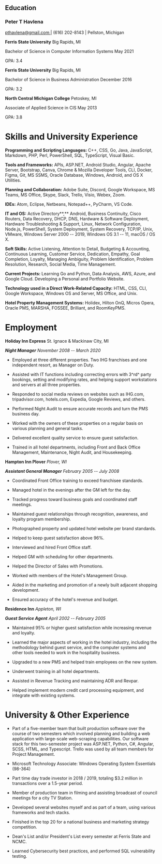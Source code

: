 ##  Education

### Peter T Havlena

  [pthavlena\@gmail.com ](mailto:pthavlena@gmail.com) | (616) 202-8143
 \| Pellston, Michigan

 **Ferris State University** Big Rapids, MI

Bachelor of Science in Computer Information Systems May 2021

GPA: 3.4

 **Ferris State University** Big Rapids, MI

Bachelor of Science in Business Administration December 2016

GPA: 3.2

 **North Central Michigan College** Petoskey, MI

Associate of Applied Science in CIS May 2013

GPA: 3.8

# Skills and University Experience

**Programming and Scripting Languages:** C++, CSS, Go, Java, JavaScript,
Markdown, PHP, Perl, PowerShell, SQL, TypeScript, Visual Basic.

**Tools and Frameworks:** APIs, ASP.NET, Android Studio, Angular, Apache
Server, Bootstrap, Canva, Chrome & Mozilla Developer Tools, CLI, Docker,
Figma, Git, MS SSMS, Oracle Database, Windows, Android, and OS X
Utilities.

 **Planning and Collaboration:** Adobe Suite, Discord, Google
 Workspace, MS Teams, MS Office, Skype, Slack, Trello, Visio, Webex,
 Zoom.

**IDEs:** Atom, Eclipse, Netbeans, Notepad++, PyCharm, VS Code.

**IT and OS:** Active Directory**,** Android, Business Continuity, Cisco
Routers, Data Recovery, DHCP, DNS, Hardware & Software Deployment,
Hardware Troubleshooting & Support, Linux, Network Configuration,
Node.js, PowerShell, System Deployment, System Recovery, TCP/IP, Unix,
VMware, Windows Server 2000 -- 2019, Windows OS 3.1 -- 11, macOS / OS X.

**Soft Skills:** Active Listening, Attention to Detail, Budgeting &
Accounting, Continuous Learning, Customer Service, Dedication, Empathy,
Goal Completion, Loyalty, Managing Ambiguity, Problem Identification,
Problem Resolution, Research, Social Media, Time Management.

**Current Projects:** Learning Go and Python, Data Analysis, AWS, Azure,
and Google Cloud. Developing a Personal and Portfolio Website.

 **Technology used in a Direct Work-Related Capacity:** HTML, CSS, CLI, Google Workspace, Windows OS and Server, MS Office, and
Unix.

**Hotel Property Management Systems:** Holidex, Hilton OnQ, Micros
Opera, Oracle PMS, MARSHA, FOSSEE, Brilliant, and RoomKeyPMS.

# Employment

 **Holiday Inn Express** St. Ignace & Mackinaw City, MI

 ***Night Manager*** *November 2008 -- March 2020*

-   Employed at three different properties. Two IHG franchises and one
    independent resort, as Manager on Duty.

-   Assisted with IT functions including correcting errors with 3^rd^
    party bookings, setting and modifying rates, and helping support
    workstations and servers at all three properties.

-   Responded to social media reviews on websites such as IHG.com,
    tripadvisor.com, hotels.com, Expedia, Google Reviews, and others.

-   Performed Night Audit to ensure accurate records and turn the PMS
    business day.

-   Worked with the owners of these properties on a regular basis on
    various planning and general tasks.

-   Delivered excellent quality service to ensure guest satisfaction.

-   Trained in all hotel departments, including Front and Back Office
    Management, Maintenance, Night Audit, and Housekeeping.

 **Hampton Inn Plover** *Plover, WI*

 ***Assistant General Manager*** *February 2005 -- July 2008*

-   Coordinated Front Office training to exceed franchisee standards.

-   Managed hotel in the evenings after the GM left for the day.

-   Tracked progress toward business goals and coordinated staff
    meetings.

-   Maintained guest relationships through recognition, awareness, and
    loyalty program membership.

-   Photographed property and updated hotel website per brand standards.

-   Helped to keep guest satisfaction above 96%.

-   Interviewed and hired Front Office staff.

-   Helped GM with scheduling for other departments.

-   Helped the Director of Sales with Promotions.

-   Worked with members of the Hotel's Management Group.

-   Aided in the marketing and promotion of a newly built adjacent
    shopping development.

-   Ensured accuracy of the hotel's revenue and budget.

 **Residence Inn** *Appleton, WI*

 ***Guest Service Agent*** *April 2002 -- February 2005*

-   Maintained 95% or higher guest satisfaction while increasing revenue
    and loyalty.

-   Learned the major aspects of working in the hotel industry,
    including the methodology behind guest service, and the computer
    systems and other tools needed to work in the hospitality business.

-   Upgraded to a new PMS and helped train employees on the new system.

-   Underwent training in all hotel departments.

-   Assisted in Revenue Tracking and maintaining ADR and Revpar.

-   Helped implement modern credit card processing equipment, and
    integrate with existing systems.

# University & Other Experience

-   Part of a five-member team that built production software over the
    course of two semesters which involved planning and building a web
    application with large-scale web-scraping capabilities. Our software
    stack for this two-semester project was ASP.NET, Python, C#,
    Angular, SCSS, HTML, and Typescript. Trello was used by all team
    members for Project Management.

-   Microsoft Technology Associate: Windows Operating System Essentials
    (98-364)

-   Part time day trade investor in 2018 / 2019, totaling \$3.2 million
    in transactions over a 1.5-year period.

-   Member of production team in filming and assisting broadcast of
    council meetings for a city TV Station.

-   Developed several websites myself and as part of a team, using
    various frameworks and tech stacks.

-   Finished in the top 20 for a national business and marketing
    strategy competition.

-   Dean's List and/or President's List every semester at Ferris State
    and NCMC.

-   Learned Cybersecurity best practices, and performed SQL
    vulnerability testing.
